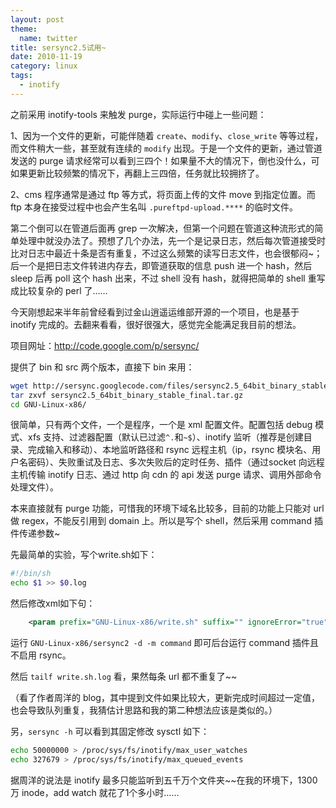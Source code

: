 ```yaml
---
layout: post
theme:
  name: twitter
title: sersync2.5试用~
date: 2010-11-19
category: linux
tags:
  - inotify
---
```


之前采用 inotify-tools 来触发 purge，实际运行中碰上一些问题：

1、因为一个文件的更新，可能伴随着 `create`、`modify`、`close_write` 等等过程，而文件稍大一些，甚至就有连续的 `modify` 出现。于是一个文件的更新，通过管道发送的 purge 请求经常可以看到三四个！如果量不大的情况下，倒也没什么，可如果更新比较频繁的情况下，再翻上三四倍，任务就比较拥挤了。

2、cms 程序通常是通过 ftp 等方式，将页面上传的文件 move 到指定位置。而 ftp 本身在接受过程中也会产生名叫 `.pureftpd-upload.****` 的临时文件。

第二个倒可以在管道后面再 grep 一次解决，但第一个问题在管道这种流形式的简单处理中就没办法了。预想了几个办法，先一个是记录日志，然后每次管道接受时比对日志中最近十条是否有重复，不过这么频繁的读写日志文件，也会很郁闷~；后一个是把日志文件转进内存去，即管道获取的信息 push 进一个 hash，然后 sleep 后再 poll 这个 hash 出来，不过 shell 没有 hash，就得把简单的 shell 重写成比较复杂的 perl 了……

今天刚想起来半年前曾经看到过金山逍遥运维部开源的一个项目，也是基于 inotify 完成的。去翻来看看，很好很强大，感觉完全能满足我目前的想法。

项目网址：<http://code.google.com/p/sersync/>

提供了 bin 和 src 两个版本，直接下 bin 来用：

```bash
wget http://sersync.googlecode.com/files/sersync2.5_64bit_binary_stable_final.tar.gz
tar zxvf sersync2.5_64bit_binary_stable_final.tar.gz
cd GNU-Linux-x86/
```

很简单，只有两个文件，一个是程序，一个是 xml 配置文件。配置包括 debug 模式、xfs 支持、过滤器配置（默认已过滤`^.`和`~$`）、inotify 监听（推荐是创建目录、完成输入和移动）、本地监听路径和 rsync 远程主机（ip，rsync 模块名、用户名密码）、失败重试及日志、多次失败后的定时任务、插件（通过socket 向远程主机传输 inotify 日志、通过 http 向 cdn 的 api 发送 purge 请求、调用外部命令处理文件）。

本来直接就有 purge 功能，可惜我的环境下域名比较多，目前的功能上只能对 url 做 regex，不能反引用到 domain 上。所以是写个 shell，然后采用 command 插件传递参数~

先最简单的实验，写个write.sh如下：

```bash
#!/bin/sh
echo $1 >> $0.log
```

然后修改xml如下句：

```xml
    <param prefix="GNU-Linux-x86/write.sh" suffix="" ignoreError="true"/>
```

运行 `GNU-Linux-x86/sersync2 -d -m command` 即可后台运行 command 插件且不启用 rsync。

然后 `tailf write.sh.log` 看，果然每条 url 都不重复了~~

（看了作者周洋的 blog，其中提到文件如果比较大，更新完成时间超过一定值，也会导致队列重复，我猜估计思路和我的第二种想法应该是类似的。）

另，`sersync -h` 可以看到其固定修改 sysctl 如下：

```bash
echo 50000000 > /proc/sys/fs/inotify/max_user_watches
echo 327679 > /proc/sys/fs/inotify/max_queued_events
```

据周洋的说法是 inotify 最多只能监听到五千万个文件夹~~在我的环境下，1300 万 inode，add watch 就花了1个多小时……
